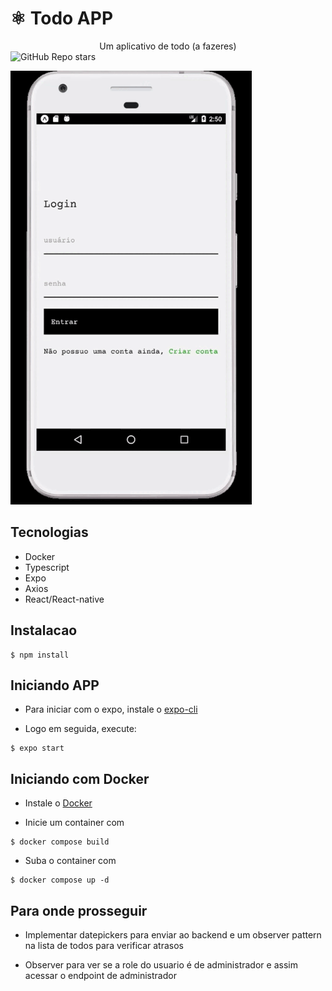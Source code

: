 # ⚛️ Todo APP

<div align="center">
  Um aplicativo de todo (a fazeres)

  <br>

</div>

<img alt="GitHub Repo stars" src="https://img.shields.io/github/stars/JeanMenezees/todo.app?style=social">

<br>

![](./public/todo-app.gif)

## Tecnologias

- Docker
- Typescript
- Expo
- Axios
- React/React-native

## Instalacao

```
$ npm install
```

## Iniciando APP

- Para iniciar com o expo, instale o [expo-cli](https://docs.expo.dev/)

- Logo em seguida, execute:

```
$ expo start
```

## Iniciando com Docker

- Instale o [Docker](https://www.docker.com/products/docker-desktop/)

- Inicie um container com

```
$ docker compose build
```

- Suba o container com 

```
$ docker compose up -d
```

## Para onde prosseguir

- Implementar datepickers para enviar ao backend e um observer pattern na lista de todos para verificar atrasos

- Observer para ver se a role do usuario é de administrador e assim acessar o endpoint de administrador
